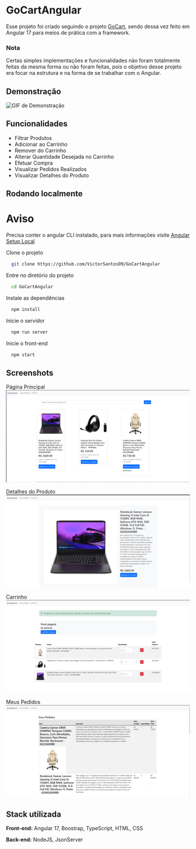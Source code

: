 
# GoCartAngular

Esse projeto foi criado seguindo o projeto [GoCart](https://github.com/VictorSantos09/GoCart), sendo dessa vez feito em Angular 17 para meios de prática com a framework.

### Nota
Certas simples implementações e funcionalidades não foram totalmente feitas da mesma forma ou não foram feitas, pois o objetivo desse projeto era focar na estrutura e na forma de se trabalhar com o Angular.


## Demonstração
![GIF de Demonstração](public/img/Demonstração.gif)

## Funcionalidades

- Filtrar Produtos
- Adicionar ao Carrinho
- Remover do Carrinho
- Alterar Quantidade Desejada no Carrinho
- Efetuar Compra
- Visualizar Pedidos Realizados
- Visualizar Detalhes do Produto


## Rodando localmente

# Aviso

Precisa conter o angular CLI instalado, para mais informações visite [Angular Setup Local](https://angular.io/guide/setup-local)

Clone o projeto

```bash
  git clone https://github.com/VictorSantos09/GoCartAngular
```

Entre no diretório do projeto

```bash
  cd GoCartAngular
```

Instale as dependências

```bash
  npm install
```

Inicie o servidor

```bash
  npm run server
```

Inicie o front-end

```bash
  npm start
```


## Screenshots

Página Principal
![Página Principal](public/img/MainPage.png)


Detalhes do Produto
![Detalhes do Produto](public/img/ProductDetails.png)


Carrinho
![Carrinho](public/img/Cart.png)


Meus Pedidos
![Meus Pedidos](public/img/MyOrders.png)

## Stack utilizada

**Front-end:** Angular 17, Boostrap, TypeScript, HTML, CSS

**Back-end:** NodeJS, JsonServer 

